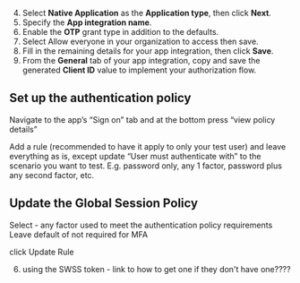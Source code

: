 4. Select **Native Application** as the **Application type**, then click **Next**.
5. Specify the **App integration name**.
6. Enable the **OTP** grant type in addition to the defaults.
7. Select Allow everyone in your organization to access then save.
8. Fill in the remaining details for your app integration, then click **Save**.
9. From the **General** tab of your app integration, copy and save the generated **Client ID** value to implement your authorization flow.

## Set up the authentication policy

Navigate to the app’s “Sign on” tab and at the bottom press “view policy details”

Add a rule (recommended to have it apply to only your test user) and leave everything as is, except update “User must authenticate with” to the scenario you want to test. E.g. password only, any 1 factor, password plus any second factor, etc.

## Update the Global Session Policy

Select - any factor used to meet the authentication policy requirements
Leave default of not required for MFA


click Update Rule

6. using the SWSS token - link to how to get one if they don't have one????